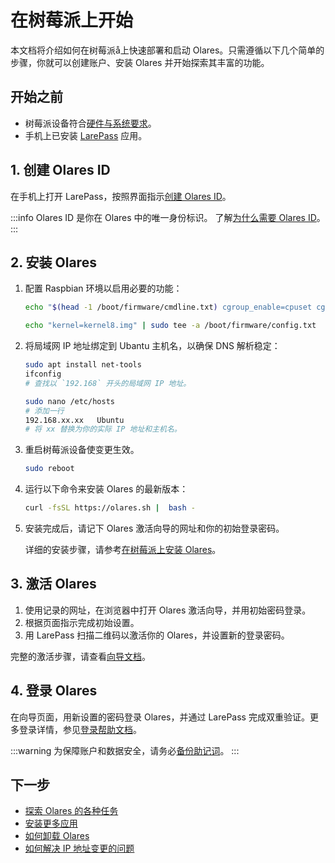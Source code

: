 
# 在树莓派上开始

本文档将介绍如何在树莓派å上快速部署和启动 Olares。只需遵循以下几个简单的步骤，你就可以创建账户、安装 Olares 并开始探索其丰富的功能。

## 开始之前

- 树莓派设备符合[硬件与系统要求](../getting-started/index.md#硬件与系统要求)。
- 手机上已安装 [LarePass](../../../how-to/larepass/overview.md#download) 应用。

## 1. 创建 Olares ID

在手机上打开 LarePass，按照界面指示[创建 Olares ID](../../../how-to/larepass/account/index.md#create-olares-id)。

:::info
Olares ID 是你在 Olares 中的唯一身份标识。
了解[为什么需要 Olares ID](../../../../overview/olares/olares-id.md#why-do-you-need-a-olares-id)。
:::

## 2. 安装 Olares

1. 配置 Raspbian 环境以启用必要的功能：

   ```bash
   echo "$(head -1 /boot/firmware/cmdline.txt) cgroup_enable=cpuset cgroup_enable=memory cgroup_memory=1" | sudo tee /boot/firmware/cmdline.txt
   
   echo "kernel=kernel8.img" | sudo tee -a /boot/firmware/config.txt
   ```

2. 将局域网 IP 地址绑定到 Ubantu 主机名，以确保 DNS 解析稳定：

   ```bash
   sudo apt install net-tools
   ifconfig
   # 查找以 `192.168` 开头的局域网 IP 地址。
   ```
   
   ```bash
   sudo nano /etc/hosts
   # 添加一行
   192.168.xx.xx   Ubuntu 
   # 将 xx 替换为你的实际 IP 地址和主机名。
   ```

3. 重启树莓派设备使变更生效。
   ```bash
   sudo reboot
   ```

4. 运行以下命令来安装 Olares 的最新版本：

   ```sh
   curl -fsSL https://olares.sh |  bash -
   ```

5. 安装完成后，请记下 Olares 激活向导的网址和你的初始登录密码。

   详细的安装步骤，请参考[在树莓派上安装 Olares](../../../how-to/olares/setup/install/raspberry.md)。

## 3. 激活 Olares

1. 使用记录的网址，在浏览器中打开 Olares 激活向导，并用初始密码登录。
2. 根据页面指示完成初始设置。
3. 用 LarePass 扫描二维码以激活你的 Olares，并设置新的登录密码。

完整的激活步骤，请查看[向导文档](../../../how-to/olares/setup/wizard.md)。

## 4. 登录 Olares

在向导页面，用新设置的密码登录 Olares，并通过 LarePass 完成双重验证。更多登录详情，参见[登录帮助文档](../../../how-to/olares/setup/login.md)。

:::warning
为保障账户和数据安全，请务必[备份助记词](../../../how-to/larepass/account/index.md#backup-mnemonic-phrase)。
:::

## 下一步
- [探索 Olares 的各种任务](../../../how-to/olares/index.md)
- [安装更多应用](../../../how-to/olares/market/index.md#install-application)
- [如何卸载 Olares](../../../developer/develop/advanced/cli.md#olares-卸载脚本)
- [如何解决 IP 地址变更的问题](../../../developer/develop/advanced/cli.md#解决-ip-变更问题)


